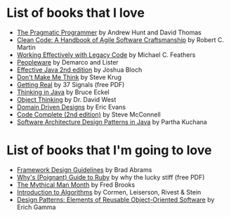 # List of books that I love

 + [The Pragmatic Programmer](http://pragprog.com/the-pragmatic-programmer) by Andrew Hunt and David Thomas
 + [Clean Code: A Handbook of Agile Software Craftsmanship](http://www.amazon.com/Clean-Code-Handbook-Software-Craftsmanship/dp/0132350882) by Robert C. Martin
 + [Working Effectively with Legacy Code](http://www.informit.com/store/working-effectively-with-legacy-code-9780131177055?aid=15d186bd-1678-45e9-8ad3-fe53713e811b) by Michael C. Feathers
 + [Peopleware](http://www.amazon.com/Peopleware-Productive-Projects-Second-Edition/dp/0932633439) by Demarco and Lister
 + [Effective Java 2nd edition](http://www.amazon.com/Effective-Java-Edition-Joshua-Bloch/dp/0321356683) by Joshua Bloch
 + [Don't Make Me Think](http://www.sensible.com/dmmt.html) by Steve Krug
 + [Getting Real](https://gettingreal.37signals.com/) by 37 Signals (free PDF)
 + [Thinking in Java](http://www.mindviewinc.com/Books/TIJ4/) by Bruce Eckel
 + [Object Thinking](http://www.microsoft.com/learning/en-us/book.aspx?ID=6820) by Dr. David West
 + [Domain Driven Designs](http://www.amazon.com/Domain-Driven-Design-Tackling-Complexity-Software/dp/0321125215) by Eric Evans
 + [Code Complete (2nd edition)](http://cc2e.com/) by Steve McConnell
 + [Software Architecture Design Patterns in Java](http://www.amazon.com/Software-Architecture-Design-Patterns-Java/dp/0849321425/ref=sr_1_14) by Partha Kuchana
 
# List of books that I'm going to love

 + [Framework Design Guidelines](http://www.amazon.com/Framework-Design-Guidelines-Conventions-Libraries/dp/0321545613) by Brad Abrams
 + [Why's (Poignant) Guide to Ruby](http://www.rubyinside.com/media/poignant-guide.pdf) by why the lucky stiff (free PDF)
 + [The Mythical Man Month](http://www.amazon.com/The-Mythical-Man-Month-Engineering-Anniversary/dp/0201835959) by Fred Brooks
 + [Introduction to Algorithms](http://mitpress.mit.edu/books/introduction-algorithms) by Cormen, Leiserson, Rivest & Stein 
 + [Design Patterns: Elements of Reusable Object-Oriented Software](www.amazon.com/Design-Patterns-Elements-Reusable-Object-Oriented/dp/0201633612/ref=sr_1_4) by Erich Gamma
 
